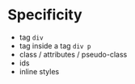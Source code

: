 # Specificity

- tag
  `div`
- tag inside a tag
  `div p`
- class / attributes / pseudo-class
- ids
- inline styles
